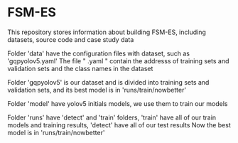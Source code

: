 # FSM-ES
This repository stores information about building FSM-ES, including datasets, source code and case study data

Folder 'data' have the configuration files with dataset, such as 'gqpyolov5.yaml'
The file "  .yaml " contain the addresss of training sets and validation sets and the class names in the dataset

Folder 'gqpyolov5' is our dataset and is divided into training sets and validation sets,  and its best model is in 'runs/train/nowbetter'

Folder 'model' have yolov5 initials models, we use them to train our models

Folder 'runs' have 'detect' and 'train' folders, 'train' have all of our train models and training results, 'detect' have all of our test results
Now the best model is in 'runs/train/nowbetter'

